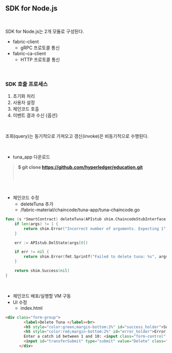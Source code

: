 ## SDK for Node.js

<br>

SDK for Node.js는 2개 모듈로 구성된다.

- fabric-client 
  - gRPC 프로토콜 통신
- fabric-ca-client
  - HTTP 프로토콜 통신

<br>

### SDK 호출 프로세스

1. 초기화 처리
2. 사용자 설정
3. 체인코드 호출
4. 이벤트 결과 수신 {옵션}

<br>

조회(query)는 동기적으로 가져오고 갱신(invoke)은 비동기적으로 수행된다.

<br>

- tuna_app 다운로드

> **$ git clone https://github.com/hyperledger/education.git**
>
> <br>

<br>

- 체인코드 수정
  - deleteTuna 추가
  - /fabric-material/chaincode/tuna-app/tuna-chaincode.go

```go
func (s *SmartContract) deleteTuna(APIstub shim.ChaincodeStubInterface, args []string) sc.Response {
	if len(args) != 1 {
		return shim.Error("Incorrect number of arguments. Expecting 1")
	}

	err := APIstub.DelState(args[0])

	if err != nil {
		return shim.Error(fmt.Sprintf("Failed to delete tuna: %s", args[0]))
	}

	return shim.Success(nil)
}
```

<br>

- 체인코드 배포/실행할 VM 구동
- UI 수정
  - index.html

```html
<div class="form-group">
        <label>Delete Tuna </label><br>
        <h5 style="color:green;margin-bottom:2%" id="success_holder">Success! Tx ID: {{delete_tuna}}</h5>
        <h5 style="color:red;margin-bottom:2%" id="error_holder">Error: Please enter a valid Tuna Id</h5>
        Enter a catch id between 1 and 10: <input class="form-control" name="assetSelect" placeholder="Ex: 1" ng-model="tuna_id">
        <input id="transferSubmit" type="submit" value="Delete" class="btn btn-primary" ng-click="deleteTuna()">
      </div>
```


